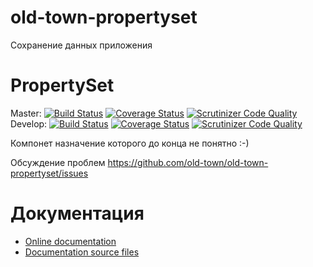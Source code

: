 # old-town-propertyset

Сохранение данных приложения

# PropertySet

Master:
[![Build Status](https://secure.travis-ci.org/old-town/old-town-propertyset.svg?branch=master)](https://secure.travis-ci.org/old-town/old-town-propertyset)
[![Coverage Status](https://coveralls.io/repos/old-town/old-town-propertyset/badge.svg?branch=master)](https://coveralls.io/r/old-town/old-town-propertyset?branch=master)
[![Scrutinizer Code Quality](https://scrutinizer-ci.com/g/old-town/old-town-propertyset/badges/quality-score.png?b=master)](https://scrutinizer-ci.com/g/old-town/old-town-propertyset/?branch=master)
Develop:
[![Build Status](https://secure.travis-ci.org/old-town/old-town-propertyset.svg?branch=dev)](https://secure.travis-ci.org/old-town/old-town-propertyset)
[![Coverage Status](https://coveralls.io/repos/old-town/old-town-propertyset/badge.svg?branch=dev)](https://coveralls.io/r/old-town/old-town-propertyset?branch=dev)
[![Scrutinizer Code Quality](https://scrutinizer-ci.com/g/old-town/old-town-propertyset/badges/quality-score.png?b=dev)](https://scrutinizer-ci.com/g/old-town/old-town-propertyset/?branch=dev)

Компонет назначение которого до конца не понятно :-)

Обсуждение проблем https://github.com/old-town/old-town-propertyset/issues

# Документация
- [Online documentation](http://old-town-propertyset.readthedocs.org/ru/dev/)
- [Documentation source files](doc/book/ru/)

